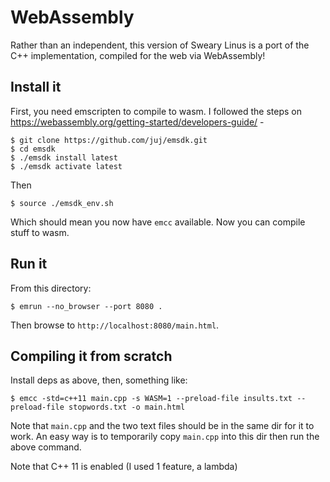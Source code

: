 # WebAssembly

Rather than an independent, this version of Sweary Linus is a port of the C++ implementation, compiled for the web via WebAssembly!

## Install it

First, you need emscripten to compile to wasm. I followed the steps on https://webassembly.org/getting-started/developers-guide/ -

```
$ git clone https://github.com/juj/emsdk.git
$ cd emsdk
$ ./emsdk install latest
$ ./emsdk activate latest
```

Then

`$ source ./emsdk_env.sh`

Which should mean you now have `emcc` available. Now you can compile stuff to wasm.

## Run it

From this directory:

`$ emrun --no_browser --port 8080 .`

Then browse to `http://localhost:8080/main.html`.

## Compiling it from scratch

Install deps as above, then, something like:

`$ emcc -std=c++11 main.cpp -s WASM=1 --preload-file insults.txt --preload-file stopwords.txt -o main.html`

Note that `main.cpp` and the two text files should be in the same dir for it to work. An easy way is to temporarily copy `main.cpp` into this dir then run the above command.

Note that C++ 11 is enabled (I used 1 feature, a lambda)

